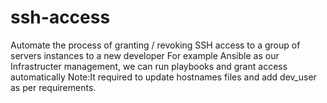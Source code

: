 # ssh-access
Automate the process of granting / revoking SSH access to a group of servers instances to a new developer
For example Ansible as our Infrastructer management, we can run playbooks and grant access automatically
Note:It required to update hostnames files and add dev_user as per requirements.
